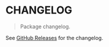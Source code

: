 # CHANGELOG

> Package changelog.

See [GitHub Releases](https://github.com/stdlib-js/iter-last/releases) for the changelog.